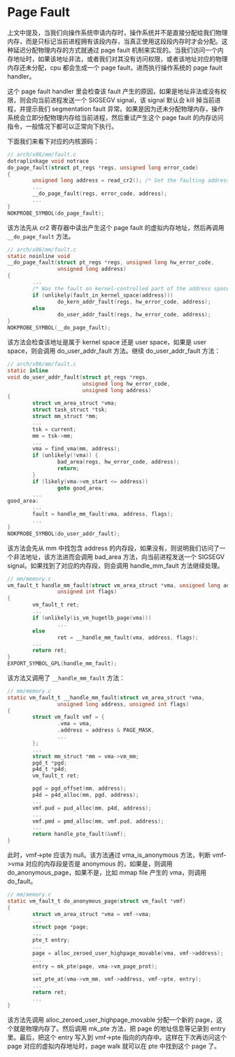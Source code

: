 # Page Fault

上文中提及，当我们向操作系统申请内存时，操作系统并不是直接分配给我们物理内存，而是只标记当前进程拥有该段内存，当真正使用这段段内存时才会分配。这种延迟分配物理内存的方式就通过 page fault 机制来实现的。当我们访问一个内存地址时，如果该地址非法，或者我们对其没有访问权限，或者该地址对应的物理内存还未分配，cpu 都会生成一个 page fault，进而执行操作系统的 page fault handler。

这个 page fault handler 里会检查该 fault 产生的原因，如果是地址非法或没有权限，则会向当前进程发送一个 SIGSEGV signal，该 signal 默认会 kill 掉当前进程，并提示我们 segmentation fault 异常。如果是因为还未分配物理内存，操作系统会立即分配物理内存给当前进程，然后重试产生这个 page fault 的内存访问指令，一般情况下都可以正常向下执行。

下面我们来看下对应的内核源码：

```c
// arch/x86/mm/fault.c
dotraplinkage void notrace
do_page_fault(struct pt_regs *regs, unsigned long error_code)
{
        unsigned long address = read_cr2(); /* Get the faulting address */
        ...
        __do_page_fault(regs, error_code, address);
        ...
}
NOKPROBE_SYMBOL(do_page_fault);
```

该方法先从 cr2 寄存器中读出产生这个 page fault 的虚拟内存地址，然后再调用 `__do_page_fault` 方法。

```c
// arch/x86/mm/fault.c
static noinline void
__do_page_fault(struct pt_regs *regs, unsigned long hw_error_code,
                unsigned long address)
{
        ...
        /* Was the fault on kernel-controlled part of the address space? */
        if (unlikely(fault_in_kernel_space(address)))
                do_kern_addr_fault(regs, hw_error_code, address);
        else
                do_user_addr_fault(regs, hw_error_code, address);
}
NOKPROBE_SYMBOL(__do_page_fault);
```

该方法会检查该地址是属于 kernel space 还是 user space，如果是 user space，则会调用 do_user_addr_fault 方法。继续 do_user_addr_fault 方法：

```c
// arch/x86/mm/fault.c
static inline
void do_user_addr_fault(struct pt_regs *regs,
                        unsigned long hw_error_code,
                        unsigned long address)
{
        struct vm_area_struct *vma;
        struct task_struct *tsk;
        struct mm_struct *mm;
        ...
        tsk = current;
        mm = tsk->mm;
        ...
        vma = find_vma(mm, address);
        if (unlikely(!vma)) {
                bad_area(regs, hw_error_code, address);
                return;
        }
        if (likely(vma->vm_start <= address))
                goto good_area;
        ...
good_area:
        ...
        fault = handle_mm_fault(vma, address, flags);
        ...
}
NOKPROBE_SYMBOL(do_user_addr_fault);
```

该方法会先从 mm 中找包含 address 的内存段，如果没有，则说明我们访问了一个非法地址，该方法进而会调用 bad_area 方法，向当前进程发送一个 SIGSEGV signal。如果找到了对应的内存段，则会调用 handle_mm_fault 方法继续处理。

```c
// mm/memory.c
vm_fault_t handle_mm_fault(struct vm_area_struct *vma, unsigned long address,
                unsigned int flags)
{
        vm_fault_t ret;
        ...
        if (unlikely(is_vm_hugetlb_page(vma)))
                ...
        else
                ret = __handle_mm_fault(vma, address, flags);
        ...
        return ret;
}
EXPORT_SYMBOL_GPL(handle_mm_fault);
```

该方法又调用了 `__handle_mm_fault` 方法：

```c
// mm/memory.c
static vm_fault_t __handle_mm_fault(struct vm_area_struct *vma,
                unsigned long address, unsigned int flags)
{
        struct vm_fault vmf = {
                .vma = vma,
                .address = address & PAGE_MASK,
                ...
        };
        ...
        struct mm_struct *mm = vma->vm_mm;
        pgd_t *pgd;
        p4d_t *p4d;
        vm_fault_t ret;

        pgd = pgd_offset(mm, address);
        p4d = p4d_alloc(mm, pgd, address);
        ...
        vmf.pud = pud_alloc(mm, p4d, address);
        ...
        vmf.pmd = pmd_alloc(mm, vmf.pud, address);
        ...
        return handle_pte_fault(&vmf);
}
```

此时，vmf->pte 应该为 null。该方法通过 vma_is_anonymous 方法，判断 vmf->vma 对应的内存段是否是 anonymous 的，如果是，则调用 do_anonymous_page，如果不是，比如 mmap file 产生的 vma，则调用 do_fault。

```c
// mm/memory.c
static vm_fault_t do_anonymous_page(struct vm_fault *vmf)
{
        struct vm_area_struct *vma = vmf->vma;
        ...
        struct page *page;
        ...
        pte_t entry;
        ...
        page = alloc_zeroed_user_highpage_movable(vma, vmf->address);
        ...
        entry = mk_pte(page, vma->vm_page_prot);
        ...
        set_pte_at(vma->vm_mm, vmf->address, vmf->pte, entry);
        ...
        return ret;
        ...
}
```

该方法先调用 alloc_zeroed_user_highpage_movable 分配一个新的 page，这个就是物理内存了。然后调用 mk_pte 方法，把 page 的地址信息等记录到 entry 里。最后，把这个 entry 写入到 vmf->pte 指向的内存中。这样在下次再访问这个 page 对应的虚拟内存地址时，page walk 就可以在 pte 中找到这个 page 了。
